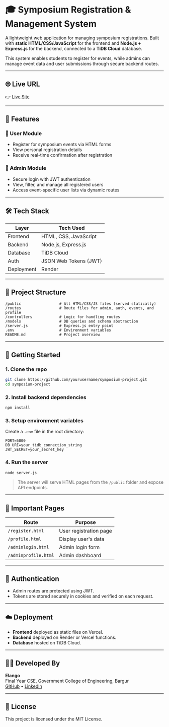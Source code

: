 # 🎓 Symposium Registration & Management System

A lightweight web application for managing symposium registrations. Built with **static HTML/CSS/JavaScript** for the frontend and **Node.js + Express.js** for the backend, connected to a **TiDB Cloud** database.

This system enables students to register for events, while admins can manage event data and user submissions through secure backend routes.

---

## 🌐 Live URL

👉 [Live Site](https://phantasm.onrender.com)

---

## 📌 Features

### 👥 User Module
- Register for symposium events via HTML forms
- View personal registration details
- Receive real-time confirmation after registration

### 🔐 Admin Module
- Secure login with JWT authentication
- View, filter, and manage all registered users
- Access event-specific user lists via dynamic routes

---

## 🛠️ Tech Stack

| Layer        | Tech Used                 |
|--------------|---------------------------|
| Frontend     | HTML, CSS, JavaScript     |
| Backend      | Node.js, Express.js       |
| Database     | TiDB Cloud                |
| Auth         | JSON Web Tokens (JWT)     |
| Deployment   | Render  |

---

## 📁 Project Structure

```
/public                 # All HTML/CSS/JS files (served statically)
/routes                 # Route files for admin, auth, events, and profile
/controllers            # Logic for handling routes
/models                 # DB queries and schema abstraction
/server.js              # Express.js entry point
.env                    # Environment variables
README.md               # Project overview
```

---

## 🚀 Getting Started

### 1. Clone the repo

```bash
git clone https://github.com/yourusername/symposium-project.git
cd symposium-project
```

### 2. Install backend dependencies

```bash
npm install
```

### 3. Setup environment variables

Create a `.env` file in the root directory:

```env
PORT=5000
DB_URI=your_tidb_connection_string
JWT_SECRET=your_secret_key
```

### 4. Run the server

```bash
node server.js
```

> The server will serve HTML pages from the `/public` folder and expose API endpoints.

---

## 📄 Important Pages

| Route                | Purpose                          |
|----------------------|----------------------------------|
| `/register.html`     | User registration page           |
| `/profile.html`      | Display user's data              |
| `/adminlogin.html`   | Admin login form                 |
| `/adminprofile.html` | Admin dashboard                  |

---

## 🔐 Authentication

- Admin routes are protected using JWT.
- Tokens are stored securely in cookies and verified on each request.

---

## ☁️ Deployment

- **Frontend** deployed as static files on Vercel.
- **Backend** deployed on Render or Vercel functions.
- **Database** hosted on TiDB Cloud.

---

## 👨‍💻 Developed By

**Elango**  
Final Year CSE, Government College of Engineering, Bargur  
[GitHub](https://github.com/yourusername) • [LinkedIn](https://linkedin.com/in/your-profile)

---

## 📜 License

This project is licensed under the MIT License.
